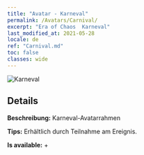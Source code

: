```yaml
---
title: "Avatar - Karneval"
permalink: /Avatars/Carnival/
excerpt: "Era of Chaos  Karneval"
last_modified_at: 2021-05-28
locale: de
ref: "Carnival.md"
toc: false
classes: wide
---
```

 ![Karneval](/images/a/avatarFrame_95.png)

## Details

 **Beschreibung:** Karneval-Avatarrahmen 

 **Tips:** Erhältlich durch Teilnahme am Ereignis. 

 **Is available:**  + 

